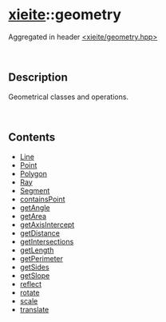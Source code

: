# [xieite](./xieite.md)\:\:geometry
Aggregated in header [<xieite/geometry.hpp>](../include/xieite/geometry.hpp)

&nbsp;

## Description
Geometrical classes and operations.

&nbsp;

## Contents
- [Line](./geometry/Line.md)
- [Point](./geometry/Point.md)
- [Polygon](./geometry/Polygon.md)
- [Ray](./geometry/Ray.md)
- [Segment](./geometry/Segment.md)
- [containsPoint](./geometry/containsPoint.md)
- [getAngle](./geometry/getAngle.md)
- [getArea](./geometry/getArea.md)
- [getAxisIntercept](./geometry/getAxisIntercept.md)
- [getDistance](./geometry/getDistance.md)
- [getIntersections](./geometry/getIntersections.md)
- [getLength](./geometry/getLength.md)
- [getPerimeter](./geometry/getPerimeter.md)
- [getSides](./geometry/getSides.md)
- [getSlope](./geometry/getSlope.md)
- [reflect](./geometry/reflect.md)
- [rotate](./geometry/rotate.md)
- [scale](./geometry/scale.md)
- [translate](./geometry/translate.md)
